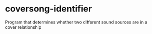 # coversong-identifier
Program that determines whether two different sound sources are in a cover relationship

